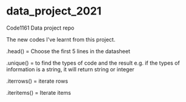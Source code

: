 # data_project_2021
Code1161 Data project repo

The new codes I've learnt from this project.

.head() = Choose the first 5 lines in the datasheet

.unique() = to find the types of code and the result e.g. if the types of information is a string, it will return string or integer

.iterrows() = iterate rows

.iteritems() = Iterate items
